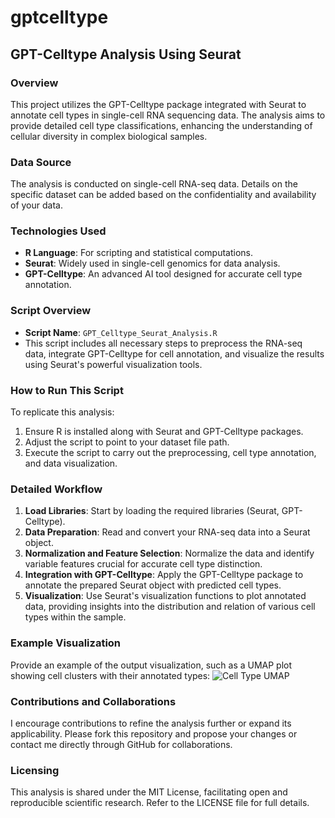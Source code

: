 # gptcelltype
## GPT-Celltype Analysis Using Seurat

### Overview
This project utilizes the GPT-Celltype package integrated with Seurat to annotate cell types in single-cell RNA sequencing data. The analysis aims to provide detailed cell type classifications, enhancing the understanding of cellular diversity in complex biological samples.

### Data Source
The analysis is conducted on single-cell RNA-seq data. Details on the specific dataset can be added based on the confidentiality and availability of your data.

### Technologies Used
- **R Language**: For scripting and statistical computations.
- **Seurat**: Widely used in single-cell genomics for data analysis.
- **GPT-Celltype**: An advanced AI tool designed for accurate cell type annotation.

### Script Overview
- **Script Name**: `GPT_Celltype_Seurat_Analysis.R`
- This script includes all necessary steps to preprocess the RNA-seq data, integrate GPT-Celltype for cell annotation, and visualize the results using Seurat's powerful visualization tools.

### How to Run This Script
To replicate this analysis:
1. Ensure R is installed along with Seurat and GPT-Celltype packages.
2. Adjust the script to point to your dataset file path.
3. Execute the script to carry out the preprocessing, cell type annotation, and data visualization.

### Detailed Workflow
1. **Load Libraries**: Start by loading the required libraries (Seurat, GPT-Celltype).
2. **Data Preparation**: Read and convert your RNA-seq data into a Seurat object.
3. **Normalization and Feature Selection**: Normalize the data and identify variable features crucial for accurate cell type distinction.
4. **Integration with GPT-Celltype**: Apply the GPT-Celltype package to annotate the prepared Seurat object with predicted cell types.
5. **Visualization**: Use Seurat's visualization functions to plot annotated data, providing insights into the distribution and relation of various cell types within the sample.

### Example Visualization
Provide an example of the output visualization, such as a UMAP plot showing cell clusters with their annotated types:
![Cell Type UMAP](path/to/your/umap_celltype_plot.png)  <!-- Replace with the actual path to your image -->

### Contributions and Collaborations
I encourage contributions to refine the analysis further or expand its applicability. Please fork this repository and propose your changes or contact me directly through GitHub for collaborations.

### Licensing
This analysis is shared under the MIT License, facilitating open and reproducible scientific research. Refer to the LICENSE file for full details.
